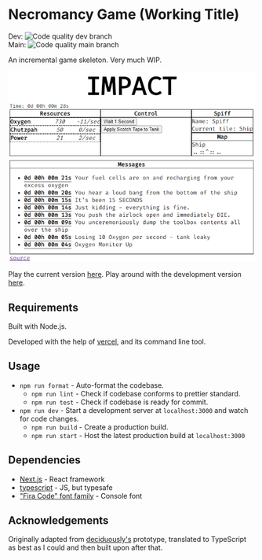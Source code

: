 # Necromancy Game (Working Title)

Dev: ![Code quality dev branch](https://github.com/Toby222/NecroGame/workflows/Code%20quality%20check/badge.svg?branch=dev)  
Main: ![Code quality main branch](https://github.com/Toby222/NecroGame/workflows/Code%20quality%20check/badge.svg)

An incremental game skeleton. Very much WIP.

![screenshot](https://github.com/Toby222/NecroGame/blob/main/.github/images/screenshot_1.png?raw=true)

Play the current version [here](https://necro.tobot.tech/).
Play around with the development version [here](https://dev.necro.tobot.tech/).

## Requirements

Built with Node.js.

Developed with the help of [vercel](https://vercel.com/), and its command line tool.

## Usage

- `npm run format` - Auto-format the codebase.
  - `npm run lint` - Check if codebase conforms to prettier standard.
  - `npm run test` - Check if codebase is ready for commit.
- `npm run dev` - Start a development server at `localhost:3000` and watch for code changes.
  - `npm run build` - Create a production build.
  - `npm run start` - Host the latest production build at `localhost:3000`

## Dependencies

- [Next.js](https://nextjs.org/) - React framework
- [typescript](https://www.typescriptlang.org/) - JS, but typesafe
- ["Fira Code" font family](https://fonts.google.com/specimen/Fira+Code) - Console font

## Acknowledgements

Originally adapted from [deciduously's](https://github.com/deciduously/impact) prototype, translated to TypeScript as best as I could and then built upon after that.
